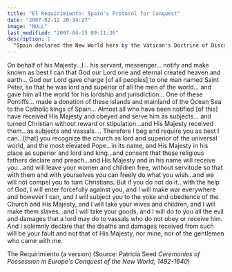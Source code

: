 ```yaml
---
title: "El Requirimiento: Spain's Protocol for Conquest"
date: "2007-02-12 20:34:27"
image: "NULL"
last_modified: "2007-04-15 09:11:36"
description: |
  "Spain declared the New World hers by the Vatican's Doctrine of Discovery. Read aloud to native peoples, in Spanish, by Conquistadors like Coronado, the <i>Requirimiento</i> voices its ultimatum: Indians must recognize the superiority of Christianity and submit, or be warred upon. It was widely read in the period when Coronado trekked through the Staked Plains and Palo Duro."
---
```


On behalf of his Majesty...I... his servant, messenger... notify and make known as best I can that God our Lord one and eternal created heaven and earth... God our Lord gave charge [of all peoples] to one man named Saint Peter, so that he was lord and superior of all the men of the world... and gave him all the world for his lordship and jurisdiction... One of these Pontiffs... made a donation of these islands and mainland of the Ocean Sea to the Catholic kings of Spain... Almost all who have been notified [of this] have received His Majesty and obeyed and serve him as subjects... and turned Christian without reward or stipulation...and His Majesty received them...as subjects and vassals.... Therefore I beg and require you as best I can...[that] you recognize the church as lord and superior of the universal world, and the most elevated Pope...in its name, and His Majesty in his place as superior and lord and king...and consent that these religious fathers declare and preach...and His Majesty and in his name will receive you...and will leave your women and children free, without servitude so that with them and with yourselves you can freely do what you wish...and we will not compel you to turn Christians. But if you do not do it...with the help of God, I will enter forcefully against you, and I will make war everywhere and however I can, and I will subject you to the yoke and obedience of the Church and His Majesty, and I will take your wives and children, and I will make them slaves...and I will take your goods, and I will do to you all the evil and damages that a lord may do to vassals who do not obey or receive him. And I solemnly declare that the deaths and damages received from such will be your fault and not that of His Majesty, nor mine, nor of the gentlemen who came with me.

The Requirimiento (a version)
(Source: Patricia Seed
<i>Ceremonies of Possession
in Europe's Conquest of the New World,
1492-1640</i>)
